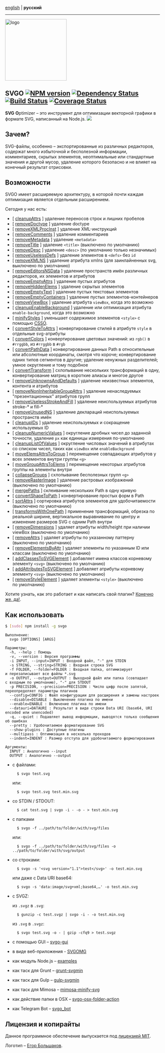 [english](https://github.com/svg/svgo/blob/master/README.md) | **русский**
- - -

<img src="https://svg.github.io/svgo-logo.svg" width="200" height="200" alt="logo"/>

## SVGO [![NPM version](https://badge.fury.io/js/svgo.svg)](https://npmjs.org/package/svgo) [![Dependency Status](https://gemnasium.com/svg/svgo.svg)](https://gemnasium.com/svg/svgo) [![Build Status](https://secure.travis-ci.org/svg/svgo.svg)](https://travis-ci.org/svg/svgo) [![Coverage Status](https://img.shields.io/coveralls/svg/svgo.svg)](https://coveralls.io/r/svg/svgo?branch=master)

**SVG** **O**ptimizer – это инструмент для оптимизации векторной графики в формате SVG, написанный на Node.js.
![](https://mc.yandex.ru/watch/18431326)

## Зачем?

SVG-файлы, особенно – экспортированные из различных редакторов, содержат много избыточной и бесполезной информации, комментариев, скрытых элементов, неоптимальные или стандартные значения и другой мусор, удаление которого безопасно и не влияет на конечный результат отрисовки.

## Возможности

SVGO имеет расширяемую архитектуру, в которой почти каждая оптимизация является отдельным расширением.

Сегодня у нас есть:

* [ [ cleanupAttrs](https://github.com/svg/svgo/blob/master/plugins/cleanupAttrs.js) ] удаление переносов строк и лишних пробелов
* [ [ removeDoctype](https://github.com/svg/svgo/blob/master/plugins/removeDoctype.js) ] удаление doctype
* [ [ removeXMLProcInst](https://github.com/svg/svgo/blob/master/plugins/removeXMLProcInst.js) ] удаление XML-инструкций
* [ [ removeComments](https://github.com/svg/svgo/blob/master/plugins/removeComments.js) ] удаление комментариев
* [ [ removeMetadata](https://github.com/svg/svgo/blob/master/plugins/removeMetadata.js) ] удаление `<metadata>`
* [ [ removeTitle](https://github.com/svg/svgo/blob/master/plugins/removeTitle.js) ] удаление `<title>` (выключено по умолчанию)
* [ [ removeDesc](https://github.com/svg/svgo/blob/master/plugins/removeDesc.js) ] удаление `<desc>` (по умолчанию только незначимых)
* [ [ removeUselessDefs](https://github.com/svg/svgo/blob/master/plugins/removeUselessDefs.js) ] удаление элементов в `<defs>` без `id`
* [ [ removeXMLNS](https://github.com/svg/svgo/blob/master/plugins/removeXMLNS.js) ] удаление атрибута xmlns (для заинлайненных svg, выключено по умолчанию)
* [ [ removeEditorsNSData](https://github.com/svg/svgo/blob/master/plugins/removeEditorsNSData.js) ] удаление пространств имён различных редакторов, их элементов и атрибутов
* [ [ removeEmptyAttrs](https://github.com/svg/svgo/blob/master/plugins/removeEmptyAttrs.js) ] удаление пустых атрибутов
* [ [ removeHiddenElems](https://github.com/svg/svgo/blob/master/plugins/removeHiddenElems.js) ] удаление скрытых элементов
* [ [ removeEmptyText](https://github.com/svg/svgo/blob/master/plugins/removeEmptyText.js) ] удаление пустых текстовых элементов
* [ [ removeEmptyContainers](https://github.com/svg/svgo/blob/master/plugins/removeEmptyContainers.js) ] удаление пустых элементов-контейнеров
* [ [ removeViewBox](https://github.com/svg/svgo/blob/master/plugins/removeViewBox.js) ] удаление атрибута `viewBox`, когда это возможно
* [ [ cleanupEnableBackground](https://github.com/svg/svgo/blob/master/plugins/cleanupEnableBackground.js) ] удаление или оптимизация атрибута `enable-background`, когда это возможно
* [ [ minifyStyles](https://github.com/svg/svgo/blob/master/plugins/minifyStyles.js) ] уменьшает содержимое элементов `<style>` с помощью [CSSO](https://github.com/css/csso).
* [ [ convertStyleToAttrs](https://github.com/svg/svgo/blob/master/plugins/convertStyleToAttrs.js) ] конвертирование стилей в атрибуте `style` в отдельные svg-атрибуты
* [ [ convertColors](https://github.com/svg/svgo/blob/master/plugins/convertColors.js) ] конвертирование цветовых значений: из `rgb()` в `#rrggbb`, из `#rrggbb` в `#rgb`
* [ [ convertPathData](https://github.com/svg/svgo/blob/master/plugins/convertPathData.js) ] конвертирование данных Path в относительные или абсолютные координаты, смотря что короче; конвертирование одних типов сегментов в другие; удаление ненужных разделителей; умное округление и тому подобное
* [ [ convertTransform](https://github.com/svg/svgo/blob/master/plugins/convertTransform.js) ] схлопывание нескольких трансформаций в одну, конвертирование матриц в короткие алиасы и многое другое
* [ [ removeUnknownsAndDefaults](https://github.com/svg/svgo/blob/master/plugins/removeUnknownsAndDefaults.js) ] удаление неизвестных элементов, контента и атрибутов
* [ [ removeNonInheritableGroupAttrs](https://github.com/svg/svgo/blob/master/plugins/removeNonInheritableGroupAttrs.js) ] удаление ненаследуемых "презентационных" атрибутов групп
* [ [ removeUselessStrokeAndFill](https://github.com/svg/svgo/blob/master/plugins/removeUselessStrokeAndFill.js) ] удаление неиспользуемых атрибутов stroke-* и fill-*
* [ [ removeUnusedNS](https://github.com/svg/svgo/blob/master/plugins/removeUnusedNS.js) ] удаление  деклараций неиспользуемых пространств имён
* [ [ cleanupIDs](https://github.com/svg/svgo/blob/master/plugins/cleanupIDs.js) ] удаление неиспользуемых и сокращение используемых ID
* [ [ cleanupNumericValues](https://github.com/svg/svgo/blob/master/plugins/cleanupNumericValues.js) ] округление дробных чисел до заданной точности, удаление `px` как единицы измерения по-умолчанию
* [ [ cleanupListOfValues](https://github.com/svg/svgo/blob/master/plugins/cleanupListOfValues.js) ] округление числовых значений в атрибутах со списком чисел, таких как `viewBox` или `enableBackground`
* [ [ moveElemsAttrsToGroup](https://github.com/svg/svgo/blob/master/plugins/moveElemsAttrsToGroup.js) ] перемещение совпадающих атрибутов у всех элементов внутри группы `<g>`
* [ [ moveGroupAttrsToElems](https://github.com/svg/svgo/blob/master/plugins/moveGroupAttrsToElems.js) ] перемещение некоторых атрибутов группы на элементы внутри
* [ [ collapseGroups](https://github.com/svg/svgo/blob/master/plugins/collapseGroups.js) ] схлопывание бесполезных групп `<g>`
* [ [ removeRasterImage](https://github.com/svg/svgo/blob/master/plugins/removeRasterImages.js) ] удаление растровых изображений (выключено по умолчанию)
* [ [ mergePaths](https://github.com/svg/svgo/blob/master/plugins/mergePaths.js) ] склеивание нескольких Path в одну кривую
* [ [ convertShapeToPath](https://github.com/svg/svgo/blob/master/plugins/convertShapeToPath.js) ] конвертирование простых форм в Path
* [ [ sortAttrs](https://github.com/svg/svgo/blob/master/plugins/sortAttrs.js) ] сортировка атрибутов элементов для удобочитаемости (выключено по умолчанию)
* [ [ transformsWithOnePath](https://github.com/svg/svgo/blob/master/plugins/transformsWithOnePath.js) ] применение трансформаций, обрезка по реальной ширине, вертикальное выравнивание по центру и изменение размеров SVG с одним Path внутри
* [ [ removeDimensions](https://github.com/svg/svgo/blob/master/plugins/removeDimensions.js) ] удаляет атрибуты width/height при наличии viewBox (выключено по умолчанию)
* [ [ removeAttrs](https://github.com/svg/svgo/blob/master/plugins/removeAttrs.js) ] удаляет атрибуты по указанному паттерну (выключено по умолчанию)
* [ [ removeElementsByAttr](https://github.com/svg/svgo/blob/master/plugins/removeElementsByAttr.js) ] удаляет элементы по указанным ID или классам (выключено по умолчанию)
* [ [ addClassesToSVGElement](https://github.com/svg/svgo/blob/master/plugins/addClassesToSVGElement.js) ] добавляет имена классов корневому элементу `<svg>` (выключено по умолчанию)
* [ [ addAttributesToSVGElement](https://github.com/svg/svgo/blob/master/plugins/addAttributesToSVGElement.js) ] добавляет атрибуты корневому элементу `<svg>` (выключено по умолчанию)
* [ [ removeStyleElement](https://github.com/svg/svgo/blob/master/plugins/removeStyleElement.js) ] удаляет элементы `<style>` (выключено по умолчанию)

Хотите узнать, как это работает и как написать свой плагин? [Конечно же, да!](https://github.com/svg/svgo/blob/master/docs/how-it-works/ru.md).


## Как использовать

```sh
$ [sudo] npm install -g svgo
```

```
Выполнение:
  svgo [OPTIONS] [ARGS]

Параметры:
  -h, --help : Помощь
  -v, --version : Версия программы
  -i INPUT, --input=INPUT : Входной файл, "-" для STDIN
  -s STRING, --string=STRING : Входная строка SVG
  -f FOLDER, --folder=FOLDER : Входная папка, оптимизирует и перезаписывает все файлы *.svg
  -o OUTPUT, --output=OUTPUT : Выходной файл или папка (совпадает с входным по умолчанию), "-" для STDOUT
  -p PRECISION, --precision=PRECISION : Число цифр после запятой, переопределяет параметры плагинов
  --config=CONFIG : Файл конфигурации для расширения и замены настроек
  --disable=DISABLE : Выключение плагина по имени
  --enable=ENABLE : Включение плагина по имени
  --datauri=DATAURI : Результат в виде строки Data URI (base64, URI encoded или unencoded)
  -q, --quiet : Подавляет вывод информации, выводятся только сообщения об ошибках
  --pretty : Удобочитаемое форматирование SVG
  --show-plugins : Доступные плагины
  --multipass : Оптимизация в несколько проходов
  --indent=INDENT : Размер отступа для удобочитаемого форматирования

Аргументы:
  INPUT : Аналогично --input
  OUTPUT : Аналогично --output
```

* с файлами:

        $ svgo test.svg

    или:

        $ svgo test.svg test.min.svg

* со STDIN / STDOUT:

        $ cat test.svg | svgo -i - -o - > test.min.svg

* с папками

        $ svgo -f ../path/to/folder/with/svg/files

    или:

        $ svgo -f ../path/to/folder/with/svg/files -o ../path/to/folder/with/svg/output

* со строками:

        $ svgo -s '<svg version="1.1">test</svg>' -o test.min.svg

    или даже с Data URI base64:

        $ svgo -s 'data:image/svg+xml;base64,…' -o test.min.svg

* с SVGZ:

    из `.svgz` в `.svg`:

        $ gunzip -c test.svgz | svgo -i - -o test.min.svg

    из `.svg` в `.svgz`:

        $ svgo test.svg -o - | gzip -cfq9 > test.svgz

* с помощью GUI – [svgo-gui](https://github.com/svg/svgo-gui)
* в виде веб-приложения - [SVGOMG](https://jakearchibald.github.io/svgomg/)
* как модуль Node.js – [examples](https://github.com/svg/svgo/tree/master/examples)
* как таск для Grunt – [grunt-svgmin](https://github.com/sindresorhus/grunt-svgmin)
* как таск для Gulp – [gulp-svgmin](https://github.com/ben-eb/gulp-svgmin)
* как таск для Mimosa – [mimosa-minify-svg](https://github.com/dbashford/mimosa-minify-svg)
* как действие папки в OSX – [svgo-osx-folder-action](https://github.com/svg/svgo-osx-folder-action)
* как Telegram Bot – [svgo_bot](https://github.com/maksugr/svgo_bot)

## Лицензия и копирайты

Данное программное обеспечение выпускается под [лицензией MIT](https://github.com/svg/svgo/blob/master/LICENSE).

Логотип – [Егор Большаков](http://xizzzy.ru/).
